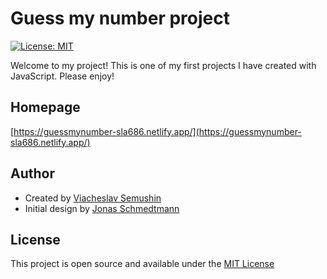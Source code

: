 # Guess my number project

[![License: MIT](https://img.shields.io/badge/License-MIT-blue.svg)](https://opensource.org/licenses/MIT)

Welcome to my project! This is one of my first projects I have created with JavaScript. Please enjoy!

## Homepage

[https://guessmynumber-sla686.netlify.app/](https://guessmynumber-sla686.netlify.app/)

## Author

- Created by [Viacheslav Semushin](https://github.com/sla686)
- Initial design by [Jonas Schmedtmann](https://github.com/jonasschmedtmann)

## License

This project is open source and available under the [MIT License](LICENSE)
